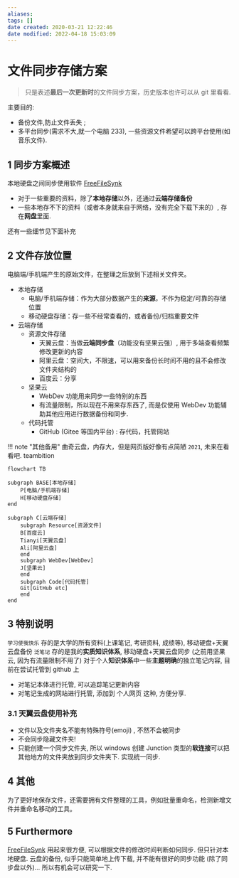 ```yaml
---
aliases:
tags: []
date created: 2020-03-21 12:22:46
date modified: 2022-04-18 15:03:09
---
```


# 文件同步存储方案

> 只是表述**最后一次更新时**的文件同步方案，历史版本也许可以从 git 里看看.

主要目的:

- 备份文件,防止文件丢失 ;
- 多平台同步(需求不大,就一个电脑 233), 一些资源文件希望可以跨平台使用(如音乐文件).

## 1 同步方案概述

本地硬盘之间同步使用软件 [FreeFileSynk](https://www.iplaysoft.com/freefilesync.html)

- 对于一些重要的资料，除了**本地存储**以外，还通过**云端存储备份**
- 一些本地存不下的资料（或者本身就来自于网络，没有完全下载下来的）, 存在**网盘**里面.

还有一些细节见下面补充

## 2 文件存放位置

电脑端/手机端产生的原始文件，在整理之后放到下述相关文件夹。

- 本地存储
  - 电脑/手机端存储：作为大部分数据产生的**来源**，不作为稳定/可靠的存储位置
  - 移动硬盘存储：存一些不经常查看的，或者备份/归档重要文件
- 云端存储
  - 资源文件存储
    - 天翼云盘：当做**云端同步盘**（功能没有坚果云强）, 用于多端查看频繁修改更新的内容
    - 阿里云盘：空间大，不限速，可以用来备份长时间不用的且不会修改文件夹结构的
    - 百度云：分享
  - 坚果云
    - WebDev 功能用来同步一些特别的东西
    - 有流量限制，所以现在不用来存东西了, 而是仅使用 WebDev 功能辅助其他应用进行数据备份和同步.
  - 代码托管
    - GitHub (Gitee 等国内平台) : 存代码，托管网站

!!! note "其他备用"
    曲奇云盘，内存大，但是网页版好像有点简陋 `2021`, 未来在看看吧.
    teambition

```mermaid
flowchart TB

subgraph BASE[本地存储]
    P[电脑/手机端存储]
    H[移动硬盘存储]
end

subgraph C[云端存储]
    subgraph Resource[资源文件]
    B[百度云] 
    Tianyi[天翼云盘]
    Ali[阿里云盘]
    end
    subgraph WebDev[WebDev]
    J[坚果云]
    end
    subgraph Code[代码托管]
    Git[GitHub etc]
    end
end
```

## 3 特别说明

` 学习使我快乐 `  存的是大学的所有资料(上课笔记, 考研资料, 成绩等), 移动硬盘+天翼云盘备份
` 泛笔记 ` 存的是我的**实质知识体系**, 移动硬盘+天翼云盘同步 (之前用坚果云, 因为有流量限制不用了)
对于个人**知识体系**中一些**主题明确**的独立笔记内容, 目前在尝试托管到 github 上

- 对笔记本体进行托管, 可以追踪笔记更新内容
- 对笔记生成的网站进行托管, 添加到 个人网页 这种, 方便分享.

### 3.1 天翼云盘使用补充

- 文件以及文件夹名不能有特殊符号(emoji) , 不然不会被同步
- 不会同步隐藏文件夹!
- 只能创建一个同步文件夹, 所以 windows 创建 Junction 类型的**软连接**可以把其他地方的文件夹放到同步文件夹下. 实现统一同步.

## 4 其他

为了更好地保存文件，还需要拥有文件整理的工具，例如批量重命名，检测新增文件并重命名移动的工具。

## 5 Furthermore

 [FreeFileSynk](https://www.iplaysoft.com/freefilesync.html) 用起来很方便, 可以根据文件的修改时间判断如何同步. 但只针对本地硬盘.
 云盘的备份, 似乎只能简单地上传下载, 并不能有很好的同步功能 (除了同步盘以外)…
 所以有机会可以研究一下.
